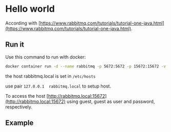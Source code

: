 # Hello world

According with [https://www.rabbitmq.com/tutorials/tutorial-one-java.html](https://www.rabbitmq.com/tutorials/tutorial-one-java.html).

## Run it

Use this command to run with docker:
```bash
docker container run -d --name rabbitmq -p 5672:5672 -p 15672:15672 -v rabbitmq_data:/var/lib/rabbitmq rabbitmq:3.9-management
```

the host rabbitmq.local is set in `/etc/hosts`

use pair `127.0.0.1  rabbitmq.local` to setup host.

To access the host [http://rabbitmq.local:15672](http://rabbitmq.local:15672) using guest, guest as user and password, respectively.

## Example


